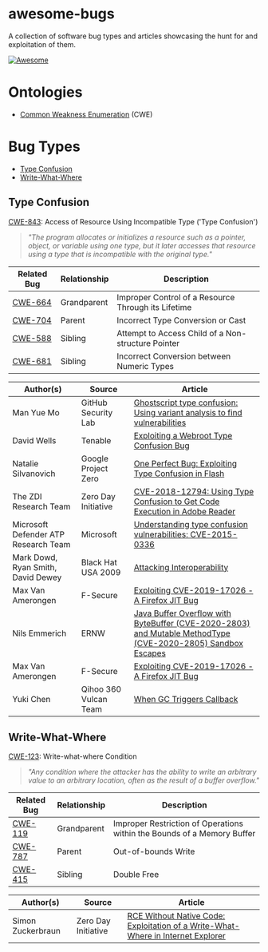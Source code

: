 # awesome-bugs
A collection of software bug types and articles showcasing the hunt for and exploitation of them.

[![Awesome](https://awesome.re/badge.svg)](https://awesome.re)

# Ontologies
* [Common Weakness Enumeration](https://cwe.mitre.org/about/index.html) (CWE)

# Bug Types
* [Type Confusion](#type-confusion)
* [Write-What-Where](#write-what-where)

## Type Confusion
[CWE-843](https://cwe.mitre.org/data/definitions/843.html): Access of Resource Using Incompatible Type ('Type Confusion')

> *"The program allocates or initializes a resource such as a pointer, object, or variable using one type, but it later accesses that resource using a type that is incompatible with the original type."*

| Related Bug | Relationship | Description |
| --- | --- | --- | 
| [CWE-664](https://cwe.mitre.org/data/definitions/664.html) | Grandparent | Improper Control of a Resource Through its Lifetime |
| [CWE-704](https://cwe.mitre.org/data/definitions/704.html) | Parent | Incorrect Type Conversion or Cast |
| [CWE-588](https://cwe.mitre.org/data/definitions/588.html) | Sibling | Attempt to Access Child of a Non-structure Pointer |
| [CWE-681](https://cwe.mitre.org/data/definitions/681.html) | Sibling | Incorrect Conversion between Numeric Types |

| Author(s) | Source | Article |
| --- | --- | --- |
| Man Yue Mo | GitHub Security Lab| [Ghostscript type confusion: Using variant analysis to find vulnerabilities](https://securitylab.github.com/research/ghostscript-type-confusion) |
| David Wells | Tenable | [Exploiting a Webroot Type Confusion Bug](https://medium.com/tenable-techblog/exploiting-a-webroot-type-confusion-bug-215308145e32) |
| Natalie Silvanovich | Google Project Zero | [One Perfect Bug: Exploiting Type Confusion in Flash](https://googleprojectzero.blogspot.com/2015/07/one-perfect-bug-exploiting-type_20.html) |
| The ZDI Research Team | Zero Day Initiative | [CVE-2018-12794: Using Type Confusion to Get Code Execution in Adobe Reader](https://www.thezdi.com/blog/2018/9/18/cve-2018-12794-using-type-confusion-to-get-code-execution-in-adobe-reader) |
| Microsoft Defender ATP Research Team | Microsoft | [Understanding type confusion vulnerabilities: CVE-2015-0336](https://www.microsoft.com/security/blog/2015/06/17/understanding-type-confusion-vulnerabilities-cve-2015-0336/?source=mmpc) |
| Mark Dowd, Ryan Smith, David Dewey | Black Hat USA 2009 | [Attacking Interoperability](http://hustlelabs.com/stuff/bh2009_dowd_smith_dewey.pdf) |
| Max Van Amerongen | F-Secure | [Exploiting CVE-2019-17026 - A Firefox JIT Bug](https://labs.f-secure.com/blog/exploiting-cve-2019-17026-a-firefox-jit-bug/) |
| Nils Emmerich | ERNW | [Java Buffer Overflow with ByteBuffer (CVE-2020-2803) and Mutable MethodType (CVE-2020-2805) Sandbox Escapes](https://insinuator.net/2020/09/java-buffer-overflow-with-bytebuffer-cve-2020-2803-and-mutable-methodtype-cve-2020-2805-sandbox-escapes/) |
| Max Van Amerongen | F-Secure | [Exploiting CVE-2019-17026 - A Firefox JIT Bug](https://labs.f-secure.com/blog/exploiting-cve-2019-17026-a-firefox-jit-bug/) |
| Yuki Chen | Qihoo 360 Vulcan Team | [When GC Triggers Callback](https://paper.seebug.org/1032/#case-3-type-confusion-in-jit-engine) |


## Write-What-Where
[CWE-123](https://cwe.mitre.org/data/definitions/123.html): Write-what-where Condition

> *"Any condition where the attacker has the ability to write an arbitrary value to an arbitrary location, often as the result of a buffer overflow."*

| Related Bug | Relationship | Description |
| --- | --- | --- | 
| [CWE-119](https://cwe.mitre.org/data/definitions/119.html) | Grandparent | Improper Restriction of Operations within the Bounds of a Memory Buffer |
| [CWE-787](https://cwe.mitre.org/data/definitions/787.html) | Parent |Out-of-bounds Write |
| [CWE-415](https://cwe.mitre.org/data/definitions/415.html) | Sibling | Double Free |

| Author(s) | Source | Article |
| --- | --- | --- |
| Simon Zuckerbraun | Zero Day Initiative | [RCE Without Native Code: Exploitation of a Write-What-Where in Internet Explorer](https://www.thezdi.com/blog/2019/5/21/rce-without-native-code-exploitation-of-a-write-what-where-in-internet-explorer) |
